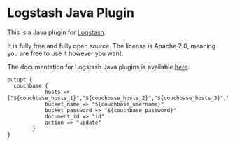 # Logstash Java Plugin

This is a Java plugin for [Logstash](https://github.com/elastic/logstash).

It is fully free and fully open source. The license is Apache 2.0, meaning you are free to use it however you want.

The documentation for Logstash Java plugins is available [here](https://www.elastic.co/guide/en/logstash/6.7/contributing-java-plugin.html).

```
outupt { 
  couchbase {
            hosts =>                 ["${couchbase_hosts_1}","${couchbase_hosts_2}","${couchbase_hosts_3}","${couchbase_hosts_4}","${couchbase_hosts_5}","${couchbase_hosts_6}"]
            bucket_name => "${couchbase_username}"
            bucket_password => "${couchbase_password}"
            document_id => "id"
            action => "update"
	    }
}
```
